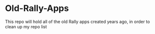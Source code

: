 # Old-Rally-Apps

This repo will hold all of the old Rally apps created years ago, in order to clean up my repo list
